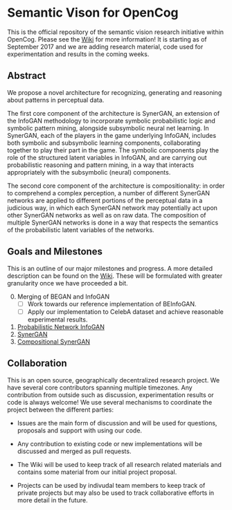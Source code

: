 # Semantic Vison for OpenCog

This is the official repository of the semantic vision research initiative within OpenCog. Please see the [Wiki](https://github.com/opencog/semantic-vision/wiki) for more information! It is starting as of September 2017 and we are adding research material, code used for experimentation and results in the coming weeks.

## Abstract

We propose a novel architecture for recognizing, generating and reasoning about patterns in perceptual data.   

The first core component of the architecture is SynerGAN, an extension of the InfoGAN methodology to incorporate symbolic probabilistic logic and symbolic pattern mining, alongside subsymbolic neural net learning. In SynerGAN, each of the players in the game underlying InfoGAN, includes both symbolic and subsymbolic learning components, collaborating together to play their part in the game. The symbolic components play the role of the structured latent variables in InfoGAN, and are carrying out probabilistic reasoning and pattern mining, in a way that interacts appropriately with the subsymbolic (neural) components.

The second core component of the architecture is compositionality: in order to comprehend a complex perception, a number of different SynerGAN networks are applied to different portions of the perceptual data in a judicious way, in which each SynerGAN network may potentially act upon other SynerGAN networks as well as on raw data.  The composition of multiple SynerGAN networks is done in a way that respects the semantics of the probabilistic latent variables of the networks.



## Goals and Milestones

This is an outline of our major milestones and progress. A more detailed description can be found on the [Wiki](https://github.com/opencog/semantic-vision/wiki/Implementation-Milestones). These will be formulated with greater granularity once we have proceeded a bit.

  0. Merging of BEGAN and InfoGAN
      - [ ] Work towards our reference implementation of BEInfoGAN.
      - [ ] Apply our implementation to CelebA dataset and achieve reasonable experimental results.
  1. [Probabilistic Network InfoGAN](https://github.com/opencog/semantic-vision/wiki/ProNetInfoGAN)
  2. [SynerGAN](https://github.com/opencog/semantic-vision/wiki/About-the-SynerGAN-architecture)
  3. [Compositional SynerGAN](https://github.com/opencog/semantic-vision/wiki/Composition-of-SynerGAN)



## Collaboration

This is an open source, geographically decentralized research project. We have several core contributors spanning multiple timezones. Any contribution from outside such as discussion, experimentation results or code is always welcome! We use several mechanisms to coordinate the project between the different parties:

  * Issues are the main form of discussion and will be used for questions, proposals and support with using our code.

  * Any contribution to existing code or new implementations will be discussed and merged as pull requests.

  * The Wiki will be used to keep track of all research related materials and contains some material from our initial project proposal.

  * Projects can be used by indivudal team members to keep track of private projects but may also be used to track collaborative efforts in more detail in the future.

